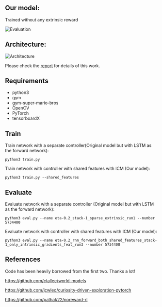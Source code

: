 ## Our model:

Trained without any extrinsic reward

![Evaluation](https://i.imgur.com/AJrZBIq.gif)

## Architecture:

![Architecture](https://i.imgur.com/K5GUQs8.png)

Please check the [report](https://drive.google.com/file/d/19tvDESmAZK8G8XrFuQilsY962Km1-jZZ/view?usp=sharing) for details of this work.

## Requirements

- python3
- gym
- gym-super-mario-bros
- OpenCV
- PyTorch
- tensorboardX

## Train

Train network with a separate controller(Original model but with LSTM as the forward network):

```
python3 train.py
```

Train network with controller with shared features with ICM (Our model):

```
python3 train.py --shared_features
```

## Evaluate

Evaluate network with a separate controller (Original model but with LSTM as the forward network):
```
python3 eval.py --name eta-0.2_stack-1_sparse_extrinsic_run1 --number 5734400
```
Evaluate network with controller with shared features with ICM (Our model):
```
python3 eval.py --name eta-0.2_rnn_forward_both_shared_features_stack-1_only_intrinsic_gradients_feat_run3 --number 5734400
```


References
----------

Code has been heavily borrowed from the first two. Thanks a lot!

<https://github.com/ctallec/world-models>

<https://github.com/jcwleo/curiosity-driven-exploration-pytorch>

<https://github.com/pathak22/noreward-rl>

